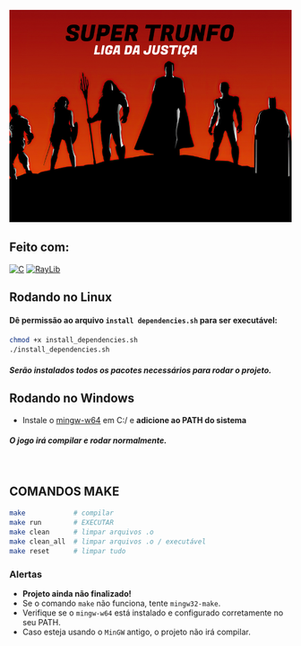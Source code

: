 [![Super-Trunfo](assets/img/telas/tela_inicial_cpuwin(800x600).png)](Super-Trunfo)

## Feito com: 
[![C](https://img.shields.io/badge/C-00599C?style=for-the-badge&logo=c&logoColor=white)](#)
[![RayLib](https://img.shields.io/badge/RAYLIB-FFFFFF?style=for-the-badge&logo=raylib&logoColor=black)](https://github.com/raysan5/raylib/)

## Rodando no Linux
#### Dê permissão ao arquivo `install dependencies.sh` para ser executável:

```bash
chmod +x install_dependencies.sh
./install_dependencies.sh
```
##### Serão instalados todos os pacotes necessários para rodar o projeto.

## Rodando no Windows
- Instale o [mingw-w64](https://winlibs.com/) em C:/ e <strong>adicione ao PATH do sistema</strong>
##### O jogo irá compilar e rodar normalmente.
<br>

## COMANDOS MAKE

```bash
make            # compilar
make run        # EXECUTAR
make clean      # limpar arquivos .o
make clean_all  # limpar arquivos .o / executável
make reset      # limpar tudo
```

### Alertas
- <b>Projeto ainda não finalizado!</b>
- Se o comando `make` não funciona, tente `mingw32-make`.
- Verifique se o `mingw-w64` está instalado e configurado corretamente no seu PATH.
- Caso esteja usando o `MinGW` antigo, o projeto não irá compilar.
